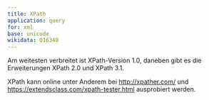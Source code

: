 ```yaml
---
title: XPath
application: query
for: xml
base: unicode
wikidata: Q16340
---
```


Am weitesten verbreitet ist XPath-Version 1.0, daneben gibt es die Erweiterungen XPath 2.0 und XPath 3.1.

XPath kann online unter Anderem bei <http://xpather.com/> und <https://extendsclass.com/xpath-tester.html> ausprobiert werden.
